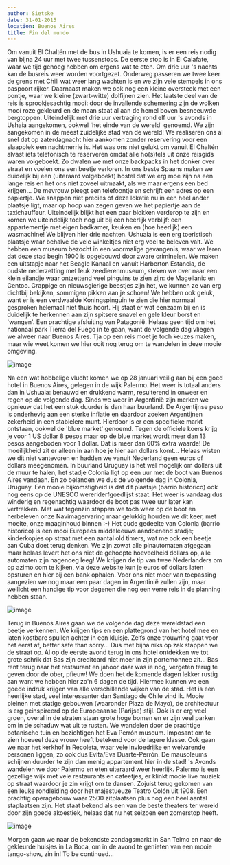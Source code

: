 ```yaml
---
author: Sietske
date: 31-01-2015
location: Buenos Aires
title: Fin del mundo
---
```


Om vanuit El Chaltén met de bus in Ushuaia te komen, is er een reis nodig van bijna 24 uur met twee tussenstops. De eerste stop is in El Calafate, waar we tijd genoeg hebben om ergens wat te eten. Om drie uur 's nachts kan de busreis weer worden voortgezet. Onderweg passeren we twee keer de grens met Chili wat weer lang wachten is en we zijn vele stempels in ons paspoort rijker. Daarnaast maken we ook nog een kleine oversteek met een pontje, waar we kleine (zwart-witte) dolfijnen zien. Het laatste deel van de reis is sprookjesachtig mooi: door de invallende schemering zijn de wolken mooi roze gekleurd en de maan staat al aan de hemel boven besneeuwde bergtoppen. Uiteindelijk met drie uur vertraging rond elf uur 's avonds in Ushaia aangekomen, ookwel 'het einde van de wereld' genoemd. We zijn aangekomen in de meest zuidelijke stad van de wereld! We realiseren ons al snel dat op zaterdagnacht hier aankomen zonder reservering voor een slaapplek een nachtmerrie is. Het was ons niet gelukt om vanuit El Chaltén alvast iets telefonisch te reserveren omdat alle ho(s)tels uit onze reisgids waren volgeboekt. Zo dwalen we met onze backpacks in het donker over straat en voelen ons een beetje verloren. In ons beste Spaans maken we duidelijk bij een (uiteraard volgeboekt) hostel dat we erg moe zijn na een lange reis en het ons niet zoveel uitmaakt, als we maar ergens een bed krijgen... De mevrouw pleegt een telefoontje en schrijft een adres op een papiertje. We snappen niet precies of deze lokatie nu in een heel ander plaatsje ligt, maar op hoop van zegen geven we het papiertje aan de taxichauffeur. Uiteindelijk blijkt het een paar blokken verderop te zijn en komen we uiteindelijk toch nog uit bij een heerlijk verblijf: een appartementje met eigen badkamer, keuken en (hoe heerlijk) een wasmachine! We blijven hier drie nachten. Ushuaia is een erg toeristisch plaatsje waar behalve de vele winkeltjes niet erg veel te beleven valt. We hebben een museum bezocht in een voormalige gevangenis, waar we leren dat deze stad begin 1900 is opgebouwd door zware criminelen. We maken een uitstapje naar het Beagle Kanaal en vanuit Harberton Estancia, de oudste nederzetting met leuk zeedierenmuseum, steken we over naar een klein eilandje waar ontzettend veel pinguins te zien zijn: de Magellanic en Gentoo. Grappige en nieuwsgierige beestjes zijn het, we kunnen ze van erg dichtbij bekijken, sommigen pikken aan je schoen! We hebben ook geluk, want er is een verdwaalde Koningspinguin te zien die hier normaal gesproken helemaal niet thuis hoort. Hij staat er wat eenzaam bij en is duidelijk te herkennen aan zijn spitsere snavel en gele kleur borst en 'wangen'. Een prachtige afsluiting van Patagonië. Helaas geen tijd om het nationaal park Tierra del Fuego in te gaan, want de volgende dag vliegen we alweer naar Buenos Aires. Tja op een reis moet je toch keuzes maken, maar wie weet komen we hier ooit nog terug om te wandelen in deze mooie omgeving.

![image](https://cloud.githubusercontent.com/assets/8626944/5990157/a1d3b22a-a982-11e4-861a-14f4ff70cf82.jpg)

Na een wat hobbelige vlucht komen we op 28 januari veilig aan bij een goed hotel in Buenos Aires, gelegen in de wijk Palermo. Het weer is totaal anders dan in Ushuaia: benauwd en drukkend warm, resulterend in onweer en regen op de volgende dag. Sinds we weer in Argentinië zijn merken we opnieuw dat het een stuk duurder is dan haar buurland. De Argentijnse peso is onderhevig aan een sterke inflatie en daardoor zoeken Argentijnen zekerheid in een stabielere munt. Hierdoor is er een specifieke markt ontstaan, ookwel de 'blue market' genoemd. Tegen de officiele koers krijg je voor 1 US dollar 8 pesos maar op de blue market wordt meer dan 13 pesos aangeboden voor 1 dollar. Dat is meer dan 60% extra waarde! De moeilijkheid zit er alleen in aan hoe je hier aan dollars komt... Helaas wisten we dit niet vantevoren en hadden we vanuit Nederland geen euros of dollars meegenomen. In buurland Uruguay is het wel mogelijk om dollars uit de muur te halen, het stadje Colonia ligt op een uur met de boot van Buenos Aires vandaan. En zo belanden we dus de volgende dag in Colonia, Uruguay. Een mooie bijkomstigheid is dat dit plaatsje (barrio historico) ook nog eens op de UNESCO wererlderfgoedlijst staat. Het weer is vandaag dus winderig en regenachtig waardoor de boot pas twee uur later kan vertrekken. Met wat tegenzin stappen we toch weer op de boot en herbeleven onze Navimagervaring maar gelukkig houden we dit keer, met moeite, onze maaginhoud binnen :-) Het oude gedeelte van Colonia (barrio historico) is een mooi Europees middeleeuws aandoenend stadje; kinderkopjes op straat met een aantal old timers, wat me ook een beetje aan Cuba doet terug denken. We zijn zowat alle pinautomaten afgegaan maar helaas levert het ons niet de gehoopte hoeveelheid dollars op, alle automaten zijn nagenoeg leeg! We krijgen de tip van twee Nederlanders om op azimo.com te kijken, via deze website kun je euros of dollars laten opsturen en hier bij een bank ophalen. Voor ons niet meer van toepassing aangezien we nog maar een paar dagen in Argentinië zullen zijn, maar wellicht een handige tip voor degenen die nog een verre reis in de planning hebben staan.

![image](https://cloud.githubusercontent.com/assets/8626944/5990162/c962b5c0-a982-11e4-996a-ad773138aaaa.jpg)

Terug in Buenos Aires gaan we de volgende dag deze wereldstad een beetje verkennen. We krijgen tips en een plattegrond van het hotel mee en laten kostbare spullen achter in een kluisje. Zelfs onze trouwring gaat voor het eerst af, better safe than sorry... Dus met bijna niks op zak stappen we de straat op. Al op de eerste avond terug in ons hotel ontdekken we tot grote schrik dat Bas zijn creditcard niet meer in zijn portemonnee zit... Bas rent terug naar het restaurant en jahoor daar was ie nog, vergeten terug te geven door de ober, pfieuw! We doen het de komende dagen lekker rustig aan want we hebben hier zo'n 6 dagen de tijd. Hiermee kunnen we een goede indruk krijgen van alle verschillende wijken van de stad. Het is een heerlijke stad, veel interessanter dan Santiago de Chile vind ik. Mooie pleinen met statige gebouwen (waaronder Plaza de Mayo), de architectuur is erg geinspireerd op de Europeaanse (Parijse) stijl. Ook is er erg veel groen, overal in de straten staan grote hoge bomen en er zijn veel parken om in de schaduw wat uit te rusten. We wandelen door de prachtige botanische tuin en bezichtigen het Eva Perrón museum. Imposant om te zien hoeveel deze vrouw heeft betekend voor de lagere klasse. Ook gaan we naar het kerkhof in Recoleta, waar vele invloedrijke en welvarende personen liggen, zo ook dus Evita/Eva Duarte-Perrón. De mausoleums schijnen duurder te zijn dan menig appartement hier in de stad! 's Avonds wandelen we door Palermo en eten uiteraard weer heerlijk. Palermo is een gezellige wijk met vele restaurants en cafeetjes, er klinkt mooie live muziek op straat waardoor je zin krijgt om te dansen. Zojuist terug gekomen van een leuke rondleiding door het majestueuze Teatro Colón uit 1908. Een prachtig operagebouw waar 2500 zitplaatsen plus nog een heel aantal staplaatsen zijn. Het staat bekend als een van de beste theaters ter wereld door zijn goede akoestiek, helaas dat nu het seizoen een zomerstop heeft.

![image](https://cloud.githubusercontent.com/assets/8626944/5990184/56cefb58-a983-11e4-9d4b-9b60e7cad141.jpg)

Morgen gaan we naar de bekendste zondagsmarkt in San Telmo en naar de gekleurde huisjes in La Boca, om in de avond te genieten van een mooie tango-show, zin in! To be continued...
